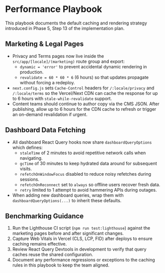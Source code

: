 # Performance Playbook

This playbook documents the default caching and rendering strategy introduced in Phase 5, Step 13 of the implementation plan.

## Marketing & Legal Pages

- Privacy and Terms pages now live inside the `src/app/[locale]/(marketing)` route group and export:
  - `dynamic = 'error'` to prevent accidental dynamic rendering in production.
  - `revalidate = 60 * 60 * 6` (6 hours) so that updates propagate without forcing a redeploy.
- `next.config.js` sets `Cache-Control` headers for `/:locale/privacy` and `/:locale/terms` so the Vercel/Next CDN can cache the response for up to 6 hours with `stale-while-revalidate` support.
- Content teams should continue to author copy via the CMS JSON. After publishing, allow up to 6 hours for the CDN cache to refresh or trigger an on-demand revalidation if urgent.

## Dashboard Data Fetching

- All dashboard React Query hooks now share `dashboardQueryOptions` which defines:
  - `staleTime` of 2 minutes to avoid repetitive network calls when navigating.
  - `gcTime` of 30 minutes to keep hydrated data around for subsequent visits.
  - `refetchOnWindowFocus` disabled to reduce noisy refetches during sessions.
  - `refetchOnReconnect` set to `always` so offline users recover fresh data.
  - `retry` limited to 1 attempt to avoid hammering APIs during outages.
- When adding new dashboard queries, wrap them with `dashboardQueryOptions(...)` to inherit these defaults.

## Benchmarking Guidance

1. Run the Lighthouse CI script (`npm run test:lighthouse`) against the marketing pages before and after significant changes.
2. Capture Web Vitals in Vercel (CLS, LCP, FID) after deploys to ensure caching remains effective.
3. Review React Query Devtools in development to verify that query caches reuse the shared configuration.
4. Document any performance regressions or exceptions to the caching rules in this playbook to keep the team aligned.
